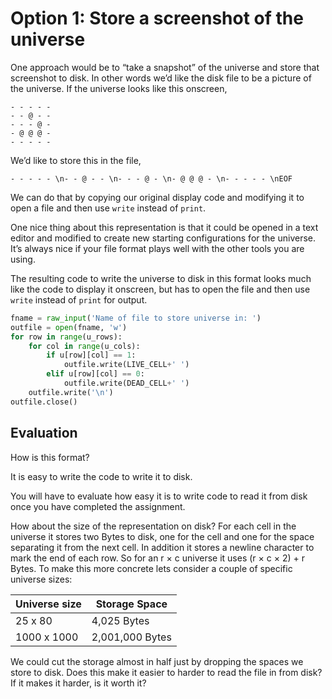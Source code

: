 # Option 1: Store a screenshot of the universe

One approach would be to “take a snapshot” of the universe and store
that screenshot to disk. In other words we’d like the disk file to be a
picture of the universe. If the universe looks like this onscreen,

    - - - - -
    - - @ - -
    - - - @ -
    - @ @ @ -
    - - - - -

We’d like to store this in the file,

    - - - - - \n- - @ - - \n- - - @ - \n- @ @ @ - \n- - - - - \nEOF

We can do that by copying our original display code and modifying it to
open a file and then use `write` instead of `print`.

One nice thing about this representation is that it could be opened in a
text editor and modified to create new starting configurations for the
universe. It’s always nice if your file format plays well with the
other tools you are using.

The resulting code to write the universe to disk in this format looks
much like the code to display it onscreen, but has to open the file and
then use `write` instead of `print` for output.

``` python
fname = raw_input('Name of file to store universe in: ')
outfile = open(fname, 'w')
for row in range(u_rows):
    for col in range(u_cols):
        if u[row][col] == 1:
            outfile.write(LIVE_CELL+' ')
        elif u[row][col] == 0:
            outfile.write(DEAD_CELL+' ')
    outfile.write('\n')
outfile.close()
```

## Evaluation

How is this format?

It is easy to write the code to write it to disk.

You will have to evaluate how easy it is to write code to read it from
disk once you have completed the assignment.

How about the size of the representation on disk? For each cell in the
universe it stores two Bytes to disk, one for the cell and one for the
space separating it from the next cell. In addition it stores a newline
character to mark the end of each row. So for an r × c universe it uses
(r × c × 2) + r Bytes. To make this more concrete lets consider a couple
of specific universe sizes:

| Universe size | Storage Space   |
|---------------|-----------------|
| 25 x 80       | 4,025 Bytes     |
| 1000 x 1000   | 2,001,000 Bytes |


We could cut the storage almost in half just by dropping the spaces we
store to disk. Does this make it easier to harder to read the file in
from disk? If it makes it harder, is it worth it?
